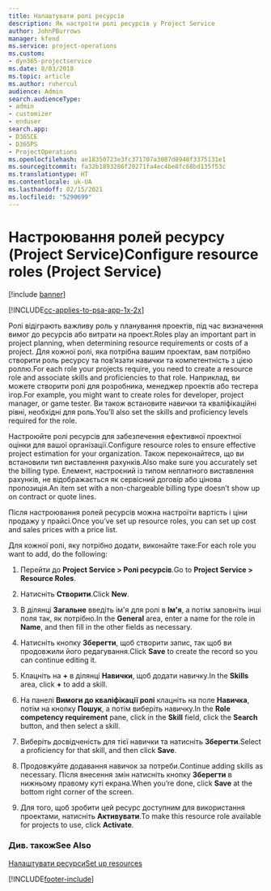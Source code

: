 ```yaml
---
title: Налаштувати ролі ресурсів
description: Як настроїти ролі ресурсів у Project Service
author: JohnPBurrows
manager: kfend
ms.service: project-operations
ms.custom:
- dyn365-projectservice
ms.date: 8/03/2018
ms.topic: article
ms.author: ruhercul
audience: Admin
search.audienceType:
- admin
- customizer
- enduser
search.app:
- D365CE
- D365PS
- ProjectOperations
ms.openlocfilehash: ae18350723e3fc371707a3087d8948f3375131e1
ms.sourcegitcommit: fa32b1893286f20271fa4ec4be8fc68bd135f53c
ms.translationtype: HT
ms.contentlocale: uk-UA
ms.lasthandoff: 02/15/2021
ms.locfileid: "5290699"
---
```

# <a name="configure-resource-roles-project-service"></a><span data-ttu-id="81aab-103">Настроювання ролей ресурсу (Project Service)</span><span class="sxs-lookup"><span data-stu-id="81aab-103">Configure resource roles (Project Service)</span></span>

[!include [banner](../includes/psa-now-project-operations.md)]

[!INCLUDE[cc-applies-to-psa-app-1x-2x](../includes/cc-applies-to-psa-app-1x-2x.md)]

<span data-ttu-id="81aab-104">Ролі відіграють важливу роль у планування проектів, під час визначення вимог до ресурсів або витрати на проект.</span><span class="sxs-lookup"><span data-stu-id="81aab-104">Roles play an important part in project planning, when determining resource requirements or costs of a project.</span></span> <span data-ttu-id="81aab-105">Для кожної ролі, яка потрібна вашим проектам, вам потрібно створити роль ресурсу та пов’язати навички та компетентність з цією роллю.</span><span class="sxs-lookup"><span data-stu-id="81aab-105">For each role your projects require, you need to create a resource role and associate skills and proficiencies to that role.</span></span> <span data-ttu-id="81aab-106">Наприклад, ви можете створити ролі для розробника, менеджер проектів або тестера ігор.</span><span class="sxs-lookup"><span data-stu-id="81aab-106">For example, you might want to create roles for developer, project manager, or game tester.</span></span> <span data-ttu-id="81aab-107">Ви також встановите навички та кваліфікаційні рівні, необхідні для роль.</span><span class="sxs-lookup"><span data-stu-id="81aab-107">You’ll also set the skills and proficiency levels required for the role.</span></span>  
  
 <span data-ttu-id="81aab-108">Настроюйте ролі ресурсів для забезпечення ефективної проектної оцінки для вашої організації.</span><span class="sxs-lookup"><span data-stu-id="81aab-108">Configure resource roles to ensure effective project estimation for your organization.</span></span>  <span data-ttu-id="81aab-109">Також переконайтеся, що ви встановили тип виставлення рахунків.</span><span class="sxs-lookup"><span data-stu-id="81aab-109">Also make sure you accurately set the billing type.</span></span> <span data-ttu-id="81aab-110">Елемент, настроєний із типом неплатного виставлення рахунків, не відображається як сервісний договір або цінова пропозиція.</span><span class="sxs-lookup"><span data-stu-id="81aab-110">An item set with a non-chargeable billing type doesn’t show up on contract or quote lines.</span></span>  
  
 <span data-ttu-id="81aab-111">Після настроювання ролей ресурсів можна настроїти вартість і ціни продажу у прайсі.</span><span class="sxs-lookup"><span data-stu-id="81aab-111">Once you’ve set up resource roles, you can set up cost and sales prices with a price list.</span></span>  
  
 <span data-ttu-id="81aab-112">Для кожної ролі, яку потрібно додати, виконайте таке:</span><span class="sxs-lookup"><span data-stu-id="81aab-112">For each role you want to add, do the following:</span></span>  
  
1.  <span data-ttu-id="81aab-113">Перейти до **Project Service > Ролі ресурсів**.</span><span class="sxs-lookup"><span data-stu-id="81aab-113">Go to **Project Service > Resource Roles**.</span></span>  
  
2.  <span data-ttu-id="81aab-114">Натисніть **Створити**.</span><span class="sxs-lookup"><span data-stu-id="81aab-114">Click **New**.</span></span>  
  
3.  <span data-ttu-id="81aab-115">В ділянці **Загальне** введіть ім'я для ролі в **Ім'я**, а потім заповніть інші поля так, як потрібно.</span><span class="sxs-lookup"><span data-stu-id="81aab-115">In the **General** area, enter a name for the role in **Name**, and then fill in the other fields as necessary.</span></span>  
  
4.  <span data-ttu-id="81aab-116">Натисніть кнопку **Зберегти**, щоб створити запис, так щоб ви продовжили його редагування.</span><span class="sxs-lookup"><span data-stu-id="81aab-116">Click **Save** to create the record so you can continue editing it.</span></span>  
  
5.  <span data-ttu-id="81aab-117">Клацніть на **+** в ділянці **Навички**, щоб додати навичку.</span><span class="sxs-lookup"><span data-stu-id="81aab-117">In the **Skills** area, click **+** to add a skill.</span></span>  
  
6.  <span data-ttu-id="81aab-118">На панелі **Вимоги до кваліфікації ролі** клацніть на поле **Навичка**, потім на кнопку **Пошук**, а потім виберіть навичку.</span><span class="sxs-lookup"><span data-stu-id="81aab-118">In the **Role competency requirement** pane, click in the **Skill** field, click the **Search** button, and then select a skill.</span></span>  
  
7.  <span data-ttu-id="81aab-119">Виберіть досвідченість для тієї навички та натисніть **Зберегти**.</span><span class="sxs-lookup"><span data-stu-id="81aab-119">Select a proficiency for that skill, and then click **Save**.</span></span>  
  
8.  <span data-ttu-id="81aab-120">Продовжуйте додавання навичок за потреби.</span><span class="sxs-lookup"><span data-stu-id="81aab-120">Continue adding skills as necessary.</span></span> <span data-ttu-id="81aab-121">Після внесення змін натисніть кнопку **Зберегти** в нижньому правому куті екрана.</span><span class="sxs-lookup"><span data-stu-id="81aab-121">When you’re done, click **Save** at the bottom right corner of the screen.</span></span>  
  
9. <span data-ttu-id="81aab-122">Для того, щоб зробити цей ресурс доступним для використання проектами, натисніть **Активувати**.</span><span class="sxs-lookup"><span data-stu-id="81aab-122">To make this resource role available for projects to use, click **Activate**.</span></span>  
  
### <a name="see-also"></a><span data-ttu-id="81aab-123">Див. також</span><span class="sxs-lookup"><span data-stu-id="81aab-123">See Also</span></span>  
 [<span data-ttu-id="81aab-124">Налаштувати ресурси</span><span class="sxs-lookup"><span data-stu-id="81aab-124">Set up resources</span></span>](../psa/set-up-resources.md)


[!INCLUDE[footer-include](../includes/footer-banner.md)]